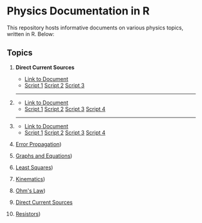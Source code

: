 # Physics Documentation in R

This repository hosts informative documents on various physics topics, written in R. Below:

## Topics

1. **Direct Current Sources**
   - [Link to Document]()
   - [Script 1](Direct%20Current%20Sources/CurrentSources.R) [Script 2](Direct%20Current%20Sources/case2.R) [Script 3](Direct%20Current%20Sources/case2.R)

2. ****
   - [Link to Document]()
   - [Script 1]() [Script 2]() [Script 3]() [Script 4]()
  
3. ****
   - [Link to Document]()
   - [Script 1]() [Script 2]() [Script 3]() [Script 4]()
   
3. [Error Propagation](Documentation/3%20-%20Medidas%20directas%20y%20propagacion%20de%20errores.pdf))
4. [Graphs and Equations](Documentation/4%20-%20Graficas%20y%20ecuaciones.pdf))
5. [Least Squares](Documentation/5%20-%20Minimos%20cuadrados.pdf))
6. [Kinematics](Documentation/6%20-%20MRU%20MRUV%20MNU.pdf))
7. [Ohm's Law](Documentation/7%20-%20Ley%20de%20Ohm.pdf))
8. [Direct Current Sources](Documentation/2%20-%20Medidas%20directas%20y%20expresion%20de%20errores.pdf)
9. [Resistors](Documentation/9%20-%20Medidas%20de%20resistencia%20electrica.pdf))
